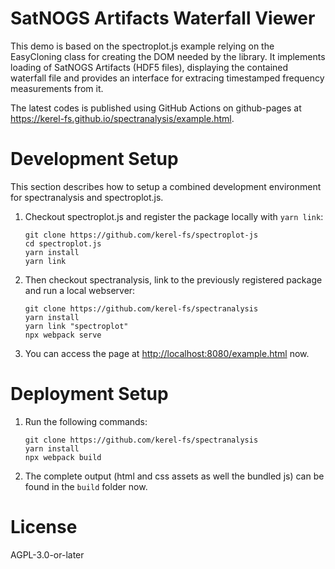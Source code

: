 # SatNOGS Artifacts Waterfall Viewer

This demo is based on the spectroplot.js example relying on the EasyCloning class for creating the DOM needed by the library.
It implements loading of SatNOGS Artifacts (HDF5 files), displaying the contained waterfall file and provides an interface
for extracing timestamped frequency measurements from it.

The latest codes is published using GitHub Actions on github-pages at <https://kerel-fs.github.io/spectranalysis/example.html>.

# Development Setup

This section describes how to setup a combined development environment for spectranalysis and
spectroplot.js.
1. Checkout spectroplot.js and register the package locally with `yarn link`:
   ```
   git clone https://github.com/kerel-fs/spectroplot-js
   cd spectroplot.js
   yarn install
   yarn link
   ```

2. Then checkout spectranalysis, link to the previously registered package and
   run a local webserver:
   ```
   git clone https://github.com/kerel-fs/spectranalysis
   yarn install
   yarn link "spectroplot"
   npx webpack serve
   ```

3. You can access the page at <http://localhost:8080/example.html> now.

# Deployment Setup

1. Run the following commands:
   ```
   git clone https://github.com/kerel-fs/spectranalysis
   yarn install
   npx webpack build
   ```

2. The complete output (html and css assets as well the bundled js) can be found in the `build` folder now.


# License

AGPL-3.0-or-later
